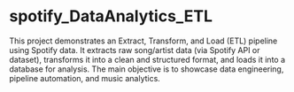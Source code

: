 # spotify_DataAnalytics_ETL
This project demonstrates an Extract, Transform, and Load (ETL) pipeline using Spotify data.   It extracts raw song/artist data (via Spotify API or dataset), transforms it into a clean and structured format, and loads it into a database for analysis.   The main objective is to showcase data engineering, pipeline automation, and music analytics.
